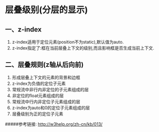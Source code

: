 层叠级别(分层的显示)
======================

一、z-index
-------------

1. z-index适用于定位元素(position不为static),默认值为auto.
2. z-index指定了:框在当前层叠上下文的级别,而且影响框是否生成当前上下文.

二、层叠规则(z轴从后向前)
------------------

1. 形成层叠上下文的元素的背景和边框
2. z-index为负值的定位子元素
3. 常规流中非行内非定位的子元素组成的层
4. 非定位的float元素组成的层
5. 常规流中行内非定位子元素组成的层
6. z-index为auto和0的定位子元素组成的层
7. 层叠级别为正的定位子元素

#####参考链接:  http://w3help.org/zh-cn/kb/013/ 
